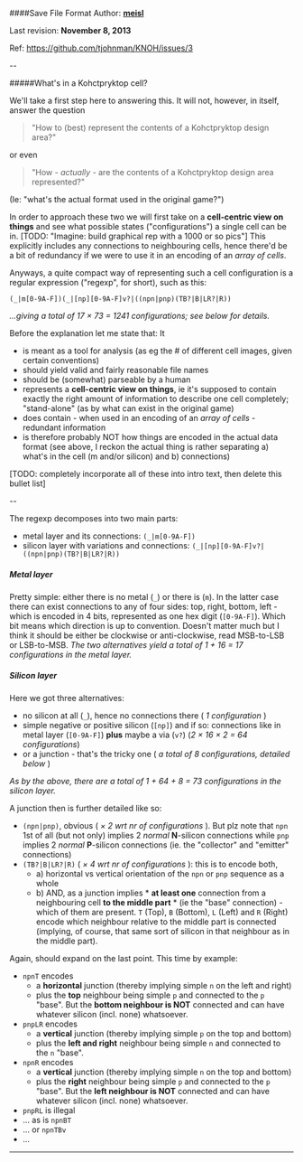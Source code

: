 ####Save File Format
Author: **[meisl](https://github.com/meisl)**

Last revision: **November 8, 2013**

Ref: https://github.com/tjohnman/KNOH/issues/3

--

#####What's in a Kohctpryktop cell?

We'll take a first step here to answering this. It will not, however, in itself, answer the question
>"How to (best) represent the contents of a Kohctpryktop design area?"

or even
>"How - *actually* - are the contents of a Kohctpryktop design area represented?"

(Ie: "what's the actual format used in the original game?")

In order to approach these two we will first take on a **cell-centric view on things** and see what possible states
("configurations") a single cell can be in. [TODO: "Imagine: build graphical rep with a 1000 or so pics"]
This explicitly includes any connections to neighbouring cells, hence there'd be a bit of redundancy if we 
were to use it in an encoding of an *array of cells*.

Anyways, a quite compact way of representing such a cell configuration is a regular expression ("regexp", for short), 
such as this:
```
(_|m[0-9A-F])(_|[np][0-9A-F]v?|((npn|pnp)(TB?|B|LR?|R))
```
*...giving a total of 17 &times; 73 = 1241 configurations; see below for details.*

Before the explanation let me state that: It
* is meant as a tool for analysis (as eg the # of different cell images, given certain conventions)
* should yield valid and fairly reasonable file names
* should be (somewhat) parseable by a human
* represents a **cell-centric view on things**, ie it's supposed to contain exactly the right amount of information to describe one cell completely; "stand-alone" (as by what can exist in the original game)
* does contain - when used in an encoding of an *array of cells* - redundant information
* is therefore probably NOT how things are encoded in the actual data format (see above, I reckon the actual thing is rather separating a) what's in the cell (m and/or silicon) and b) connections)

[TODO: completely incorporate all of these into intro text, then delete this bullet list]

--

The regexp decomposes into two main parts:
* metal layer and its connections: ``(_|m[0-9A-F])``
* silicon layer with variations and connections: ``(_|[np][0-9A-F]v?|((npn|pnp)(TB?|B|LR?|R))``

##### Metal layer
Pretty simple: either there is no metal (``_``) or there is (``m``). In the latter case there can exist connections to any of four sides: top, right, bottom, left - which is encoded in 4 bits, represented as one hex digit (``[0-9A-F]``).
Which bit means which direction is up to convention. Doesn't matter much but I think it should be either be clockwise or anti-clockwise, read MSB-to-LSB or LSB-to-MSB.
*The two alternatives yield a total of 1 + 16 = 17 configurations in the metal layer.*

##### Silicon layer
Here we got three alternatives:
* no silicon at all (``_``), hence no connections there ( *1 configuration* )
* simple negative or positive silicon (``[np]``) and if so: connections like in metal layer (``[0-9A-F]``) **plus** maybe a via (``v?``) (*2 &times; 16 &times; 2 = 64 configurations*)
* or a junction - that's the tricky one ( *a total of 8 configurations, detailed below* )

*As by the above, there are a total of 1 + 64 + 8 = 73 configurations in the silicon layer.*

A junction then is further detailed like so:
* ``(npn|pnp)``, obvious ( *&times; 2 wrt nr of configurations* ). But plz note that ``npn`` 1st of all (but not only) implies 2 *normal* **N**-silicon connections while ``pnp`` implies 2 *normal* **P**-silicon connections (ie. the "collector" and "emitter" connections)
* ``(TB?|B|LR?|R)`` ( *&times; 4 wrt nr of configurations* ): this is to encode both, 
  * a) horizontal vs vertical orientation of the ``npn`` or ``pnp`` sequence as a whole
  * b) AND, as a junction implies * **at least one** connection from a neighbouring cell **to the middle part** * (ie the "base" connection) - which of them are present. ``T`` (Top), ``B`` (Bottom), ``L`` (Left) and ``R`` (Right) encode which neighbour relative to the middle part is connected (implying, of course, that same sort of silicon in that neighbour as in the middle part).

Again, should expand on the last point. This time by example:
* ``npnT`` encodes 
  * a **horizontal** junction (thereby implying simple ``n`` on the left and right)
  * plus the **top** neighbour being simple ``p`` and connected to the ``p`` "base".
       But the **bottom neighbour is NOT** connected and can have whatever silicon (incl. none) whatsoever.
* ``pnpLR`` encodes
  * a **vertical** junction (thereby implying simple ``p`` on the top and bottom)
  * plus the **left and right** neighbour being simple ``n`` and connected to the ``n`` "base".
* ``npnR`` encodes 
  * a **vertical** junction (thereby implying simple ``n`` on the top and bottom)
  * plus the **right** neighbour being simple ``p`` and connected to the ``p`` "base".
       But the **left neighbour is NOT** connected and can have whatever silicon (incl. none) whatsoever.
* ``pnpRL`` is illegal
* ... as is ``npnBT``
* ... or ``npnTBv``
* ...

---
